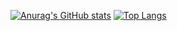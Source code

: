 [![Anurag's GitHub stats](https://github-readme-stats.vercel.app/api?username=douglasspeck&count_private=true&show_icons=true&theme=material-palenight&border_radius=10)](https://github.com/anuraghazra/github-readme-stats)
[![Top Langs](https://github-readme-stats.vercel.app/api/top-langs/?username=douglasspeck&layout=compact)](https://github.com/anuraghazra/github-readme-stats)
